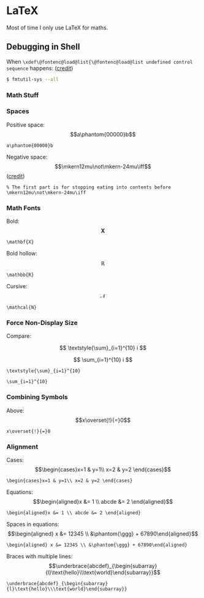# LaTeX

Most of time I only use LaTeX for maths.

## Debugging in Shell

When `\xdef\@fontenc@load@list{\@fontenc@load@list undefined control sequence` happens: \([credit](https://stackoverflow.com/a/60493558/10668706)\)

```bash
$ fmtutil-sys --all
```

### Math Stuff

### Spaces

Positive space: $$a\phantom{00000}b$$

```text
a\phantom{00000}b
```

Negative space: $$\mkern12mu\not\mkern-24mu\iff$$ \([credit](https://tex.stackexchange.com/a/67913/206709)\)

```text
% The first part is for stopping eating into contents before
\mkern12mu\not\mkern-24mu\iff
```

### Math Fonts

Bold: $$\mathbf{X}$$

```text
\mathbf{X}
```

Bold hollow: $$\mathbb{R}$$

```text
\mathbb{R}
```

Cursive: $$\mathcal{N}$$

```text
\mathcal{N}
```

### Force Non-Display Size

Compare:

$$
\textstyle{\sum}_{i=1}^{10} i
$$

$$
\sum_{i=1}^{10} i
$$

```text
\textstyle{\sum}_{i=1}^{10}

\sum_{i=1}^{10}
```

### Combining Symbols

Above: $$x\overset{!}{=}0$$

```text
x\overset{!}{=}0
```

### Alignment

Cases: $$\begin{cases}x=1 & y=1\\ x=2 & y=2 \end{cases}$$

```text
\begin{cases}x=1 & y=1\\ x=2 & y=2 \end{cases}
```

Equations: $$\begin{aligned}x &= 1 \\ abcde &= 2 \end{aligned}$$

```text
\begin{aligned}x &= 1 \\ abcde &= 2 \end{aligned}
```

Spaces in equations: $$\begin{aligned} x &= 12345 \\ &\phantom{\ggg} + 67890\end{aligned}$$

```text
\begin{aligned} x &= 12345 \\ &\phantom{\ggg} + 67890\end{aligned}
```

Braces with multiple lines: $$\underbrace{abcdef}_{\begin{subarray}{l}\text{hello}\\\text{world}\end{subarray}}$$

```text
\underbrace{abcdef}_{\begin{subarray}{l}\text{hello}\\\text{world}\end{subarray}}
```

